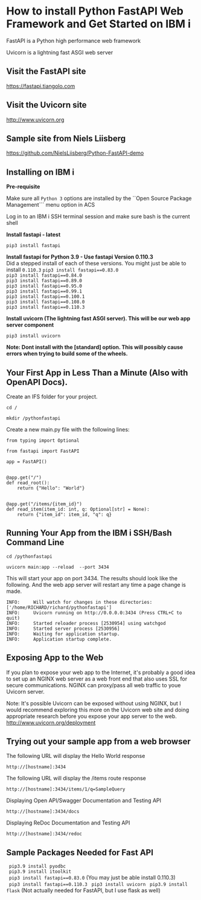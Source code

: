 # How to install Python FastAPI Web Framework and Get Started on IBM i 
FastAPI is a Python high performance web framework

Uvicorn is a lightning fast ASGI web server

## Visit the FastAPI site
https://fastapi.tiangolo.com

## Visit the Uvicorn site
http://www.uvicorn.org  

## Sample site from Niels Liisberg  
https://github.com/NielsLiisberg/Python-FastAPI-demo     

## Installing on IBM i 

**Pre-requisite**

Make sure all ```Python 3``` options are installed by the ``Open Source Package Management``` menu option in ACS

Log in to an IBM i SSH terminal session and make sure bash is the current shell

**Install fastapi - latest**

```pip3 install fastapi```

**Install fastapi for Python 3.9 - Use fastapi Version 0.110.3**   
Did a stepped install of each of these versions. You might just be able to install ```0.110.3```
```pip3 install fastapi==0.83.0```   
```pip3 install fastapi==0.84.0```   
```pip3 install fastapi==0.89.0```   
```pip3 install fastapi==0.95.0```   
```pip3 install fastapi==0.99.1```   
```pip3 install fastapi==0.100.1```   
```pip3 install fastapi==0.108.0```   
```pip3 install fastapi==0.110.3```   
    
**Install uvicorn (The lightning fast ASGI server). This will be our web app server component**

```pip3 install uvicorn```  

**Note: Dont install with the [standard] option. This will possibly cause errors when trying to build some of the wheels.**

## Your First App in Less Than a Minute (Also with OpenAPI Docs).

Create an IFS folder for your project. 
```
cd /

mkdir /pythonfastapi
```

Create a new main.py file with the following lines:

```
from typing import Optional

from fastapi import FastAPI

app = FastAPI()


@app.get("/")
def read_root():
    return {"Hello": "World"}


@app.get("/items/{item_id}")
def read_item(item_id: int, q: Optional[str] = None):
    return {"item_id": item_id, "q": q}
```


## Running Your App from the IBM i SSH/Bash Command Line

```
cd /pythonfastapi

uvicorn main:app --reload  --port 3434
```

This will start your app on port 3434. The results should look like the following. And the web app server will restart any time a page change is made.

```
INFO:     Will watch for changes in these directories: ['/home/RICHARD/richard/pythonfastapi']
INFO:     Uvicorn running on http://0.0.0.0:3434 (Press CTRL+C to quit)
INFO:     Started reloader process [2530954] using watchgod
INFO:     Started server process [2530956]
INFO:     Waiting for application startup.
INFO:     Application startup complete.
```

## Exposing App to the Web
If you plan to expose your web app to the Internet, it's probably a good idea to set up an NGINX web server as a web front end that also uses SSL for secure communications. NGINX can proxy/pass all web traffic to youe Uvicorn server. 

Note: It's possible Uvicorn can be exposed without using NGINX, but I would recommend exploring this more on the Uvicorn web site and doing appropriate research before you expose your app server to the web. http://www.uvicorn.org/deployment


## Trying out your sample app from a web browser

The following URL will display the Hello World response

```http://[hostname]:3434```   

The following URL will display the /items route response

```http://[hostname]:3434/items/1/q=SampleQuery```   

Displaying Open API/Swagger Documentation and Testing API

```http://[hostname]:3434/docs```  

Displaying ReDoc Documentation and Testing API

```http://[hostname]:3434/redoc```  

## Sample Packages Needed for Fast API
``` pip3.9 install pyodbc```   
``` pip3.9 install itoolkit```   
``` pip3 install fastapi==0.83.0``` (You may just be able install 0.110.3)     
``` pip3 install fastapi==0.110.3```
``` pip3 install uvicorn```
``` pip3.9 install flask``` (Not actually needed for FastAPI, but I use flask as well)    






